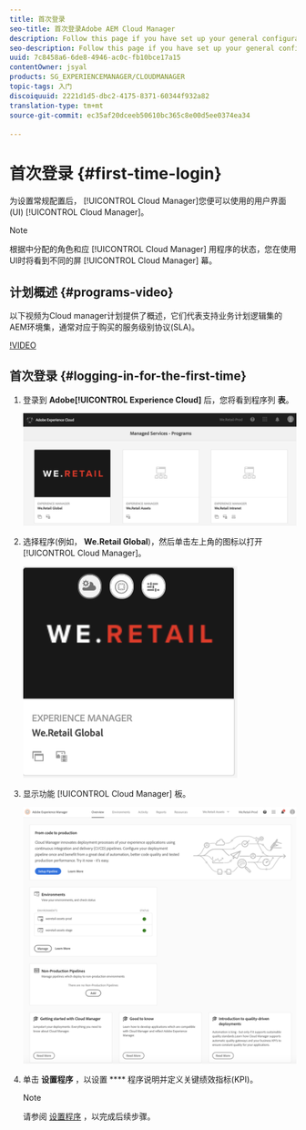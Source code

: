 ```yaml
---
title: 首次登录
seo-title: 首次登录Adobe AEM Cloud Manager
description: Follow this page if you have set up your general configurations and you are ready to use Cloud Manager for the first time.
seo-description: Follow this page if you have set up your general configurations and you are ready to use Adobe AEM Cloud Manager for the first time.
uuid: 7c8458a6-6de8-4946-ac0c-fb10bce17a15
contentOwner: jsyal
products: SG_EXPERIENCEMANAGER/CLOUDMANAGER
topic-tags: 入门
discoiquuid: 2221d1d5-dbc2-4175-8371-60344f932a82
translation-type: tm+mt
source-git-commit: ec35af20dceeb50610bc365c8e00d5ee0374ea34

---
```



# 首次登录 {#first-time-login}

为设置常规配置后， [!UICONTROL Cloud Manager]您便可以使用的用户界面(UI) [!UICONTROL Cloud Manager]。

>[!NOTE]
>
>根据中分配的角色和应 [!UICONTROL Cloud Manager] 用程序的状态，您在使用UI时将看到不同的屏 [!UICONTROL Cloud Manager] 幕。

## 计划概述 {#programs-video}

以下视频为Cloud manager计划提供了概述，它们代表支持业务计划逻辑集的AEM环境集，通常对应于购买的服务级别协议(SLA)。


[!VIDEO](https://video.tv.adobe.com/v/26313/?quality=12&captions=chi_hans)


## 首次登录 {#logging-in-for-the-first-time}

1. 登录到 **Adobe[!UICONTROL Experience Cloud]** 后，您将看到程序列 **表**。

   ![](assets/screen_shot_2018-06-04at120643pm.png)

1. 选择程序(例如， **We.Retail Global**)，然后单击左上角的图标以打开 [!UICONTROL Cloud Manager]。

   ![](assets/screen_shot_2018-06-04at12611pm.png)

1. 显示功能 [!UICONTROL Cloud Manager] 板。

   ![](assets/FirstLogin1.png)

1. 单击 **设置程序** ，以设置 **** 程序说明并定义关键绩效指标(KPI)。

   >[!NOTE]
   >
   >请参阅 [设置程序](https://helpx.adobe.com/experience-manager/cloud-manager/using/setting-up-program.html) ，以完成后续步骤。